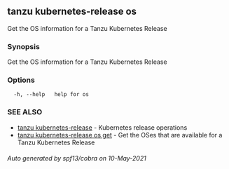 ## tanzu kubernetes-release os

Get the OS information for a Tanzu Kubernetes Release

### Synopsis

Get the OS information for a Tanzu Kubernetes Release

### Options

```
  -h, --help   help for os
```

### SEE ALSO

* [tanzu kubernetes-release](tanzu_kubernetes-release.md)	 - Kubernetes release operations
* [tanzu kubernetes-release os get](tanzu_kubernetes-release_os_get.md)	 - Get the OSes that are available for a Tanzu Kubernetes Release

###### Auto generated by spf13/cobra on 10-May-2021
